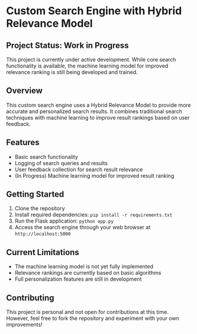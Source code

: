 # Custom Search Engine with Hybrid Relevance Model

## Project Status: Work in Progress

This project is currently under active development. While core search functionality is available, the machine learning model for improved relevance ranking is still being developed and trained.

## Overview

This custom search engine uses a Hybrid Relevance Model to provide more accurate and personalized search results. It combines traditional search techniques with machine learning to improve result rankings based on user feedback.

## Features

- Basic search functionality
- Logging of search queries and results
- User feedback collection for search result relevance
- (In Progress) Machine learning model for improved result ranking

## Getting Started

1. Clone the repository
2. Install required dependencies: `pip install -r requirements.txt`
3. Run the Flask application: `python app.py`
4. Access the search engine through your web browser at `http://localhost:5000`

## Current Limitations

- The machine learning model is not yet fully implemented
- Relevance rankings are currently based on basic algorithms
- Full personalization features are still in development

## Contributing

This project is personal and not open for contributions at this time. However, feel free to fork the repository and experiment with your own improvements!
